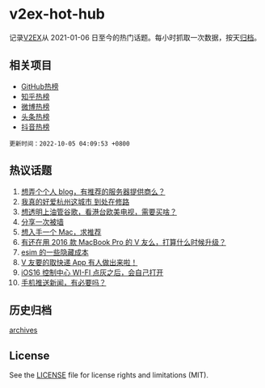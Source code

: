 # v2ex-hot-hub

 记录[V2EX](https://www.v2ex.com/)从 2021-01-06 日至今的热门话题。每小时抓取一次数据，按天[归档](archives)。
 
 ## 相关项目

- [GitHub热榜](https://github.com/snaildev/github-hot-hub)
- [知乎热榜](https://github.com/snaildev/zhihu-hot-hub)
- [微博热榜](https://github.com/snaildev/weibo-hot-hub)
- [头条热榜](https://github.com/snaildev/toutiao-hot-hub)
- [抖音热榜](https://github.com/snaildev/douyin-hot-hub)


 `更新时间：2022-10-05 04:09:53 +0800`

## 热议话题

1. [想弄个个人 blog，有推荐的服务器提供商么？](https://www.v2ex.com/t/884582)
1. [我真的好爱杭州这城市 到处在修路](https://www.v2ex.com/t/884596)
1. [想透明上油管谷歌，看港台欧美电视，需要买啥？](https://www.v2ex.com/t/884614)
1. [分享一次被墙](https://www.v2ex.com/t/884639)
1. [想入手一个 Mac，求推荐](https://www.v2ex.com/t/884562)
1. [有还在用 2016 款 MacBook Pro 的 V 友么，打算什么时候升级？](https://www.v2ex.com/t/884619)
1. [esim 的一些隐藏成本](https://www.v2ex.com/t/884574)
1. [V 友要的取快递 App 有人做出来啦！](https://www.v2ex.com/t/884580)
1. [iOS16 控制中心 WI-FI 点灰之后，会自己打开](https://www.v2ex.com/t/884624)
1. [手机推送新闻，有必要吗？](https://www.v2ex.com/t/884564)

## 历史归档

[archives](archives)

## License

See the [LICENSE](LICENSE) file for license rights and limitations (MIT).

